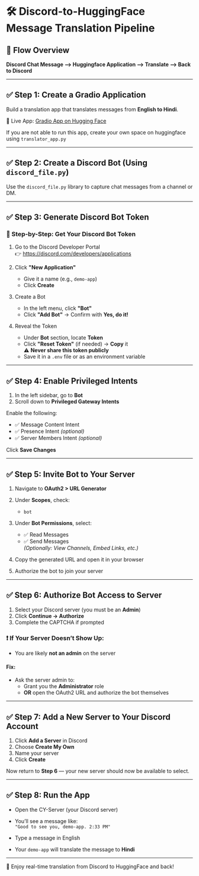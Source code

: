 # 🛠️ Discord-to-HuggingFace Message Translation Pipeline

## 🔁 Flow Overview

**Discord Chat Message —> Huggingface Application —> Translate —> Back to Discord**

---

## ✅ Step 1: Create a Gradio Application

Build a translation app that translates messages from **English to Hindi**.

🔗 Live App: [Gradio App on Hugging Face](https://huggingface.co/spaces/cloudyuga/msg-translation-app/blob/main/app.py)

If you are not able to run this app, create your own space on huggingface using `translator_app.py`

---

## ✅ Step 2: Create a Discord Bot (Using `discord_file.py`)

Use the `discord_file.py` library to capture chat messages from a channel or DM.

---

## ✅ Step 3: Generate Discord Bot Token

### 🧩 Step-by-Step: Get Your Discord Bot Token

1. Go to the Discord Developer Portal  
   👉 https://discord.com/developers/applications

2. Click **"New Application"**  
   - Give it a name (e.g., `demo-app`)  
   - Click **Create**

3. Create a Bot  
   - In the left menu, click **"Bot"**  
   - Click **"Add Bot"** → Confirm with **Yes, do it!**

4. Reveal the Token  
   - Under **Bot** section, locate **Token**  
   - Click **"Reset Token"** (if needed) → **Copy** it  
   ⚠️ **Never share this token publicly**  
   - Save it in a `.env` file or as an environment variable

---

## ✅ Step 4: Enable Privileged Intents

1. In the left sidebar, go to **Bot**  
2. Scroll down to **Privileged Gateway Intents**

Enable the following:
- ✅ Message Content Intent  
- ✅ Presence Intent *(optional)*  
- ✅ Server Members Intent *(optional)*

Click **Save Changes**

---

## ✅ Step 5: Invite Bot to Your Server

1. Navigate to **OAuth2 > URL Generator**
2. Under **Scopes**, check:
   - `bot`
3. Under **Bot Permissions**, select:
   - ✅ Read Messages  
   - ✅ Send Messages  
   *(Optionally: View Channels, Embed Links, etc.)*

4. Copy the generated URL and open it in your browser  
5. Authorize the bot to join your server

---

## ✅ Step 6: Authorize Bot Access to Server

1. Select your Discord server (you must be an **Admin**)  
2. Click **Continue → Authorize**  
3. Complete the CAPTCHA if prompted

### ❗ If Your Server Doesn’t Show Up:
- You are likely **not an admin** on the server

#### Fix:
- Ask the server admin to:
  - Grant you the **Administrator** role  
  - **OR** open the OAuth2 URL and authorize the bot themselves

---

## ✅ Step 7: Add a New Server to Your Discord Account

1. Click **Add a Server** in Discord  
2. Choose **Create My Own**  
3. Name your server  
4. Click **Create**

Now return to **Step 6** — your new server should now be available to select.

---

## ✅ Step 8: Run the App

- Open the CY-Server (your Discord server)
- You’ll see a message like:  
  `"Good to see you, demo-app. 2:33 PM"`

- Type a message in English  
- Your `demo-app` will translate the message to **Hindi**

---

🧩 Enjoy real-time translation from Discord to HuggingFace and back!
